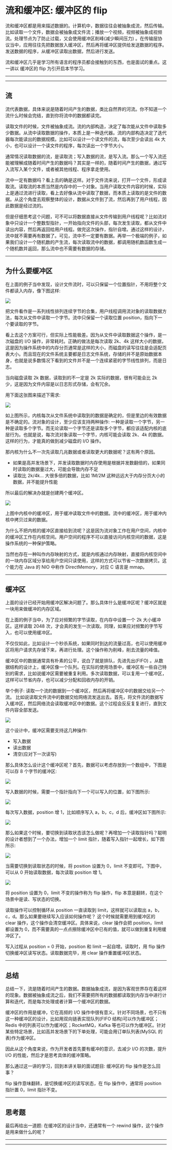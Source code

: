 # 流和缓冲区: 缓冲区的 flip

流和缓冲区都是用来描述数据的。计算机中，数据往往会被抽象成流，然后传输。比如读取一个文件，数据会被抽象成文件流；播放一个视频，视频被抽象成视频流。处理节点为了防止过载，又会使用缓冲区削峰(减少瞬间压力)
。在传输层协议当中，应用往往先把数据放入缓冲区，然后再将缓冲区提供给发送数据的程序。发送数据的程序，从缓冲区读取出数据，然后进行发送。

流和缓冲区几乎是学习所有语言的程序员都会接触到的东西，也是面试的重点。这一讲以 缓冲区的 flip 为引开启本节学习。

---
---

## 流

流代表数据，具体来说是随着时间产生的数据，类比自然界的河流。你不知道一个流什么时候会完结，直到你将流中的数据都读完。

读取文件的时候，文件被抽象成流。流的内部构造，决定了每次能从文件中读取多少数据。从流中读取数据的操作，本质上是一种迭代器。流的内部构造决定了迭代器每次能读出的数据规模。比如可以设计一个读文件的流，每次至少会读出 4k
大小，也可以设计一个读文件的程序，每次读出一个字节大小。

通常情况读取数据的流，是读取流；写入数据的流，是写入流。那么一个写入流还能被理解成随着时间产生的数据吗？其实是一样的，随着时间产生的数据，通过写入流写入某个文件，或者被其他线程、程序拿走使用。

流中一定有数据吗？看上去的确是这样。对于文件流来说，打开一个文件，形成读取流。读取流的本质当然是内存中的一个对象。当用户读取文件内容的时候，实际上是通过流进行读取，看上去好像从流中读取了数据，而本质上读取的是文件的数据。从这个角度去观察整体的设计，数据从文件到了流，然后再到了用户线程，因此数据是经过流的。

但是仔细思考这个问题，可不可以将数据直接从文件传输到用户线程呢？比如流对象中只设计一个整数型指针，一开始指向文件的头部，每次发生读取，都从文件中读出内容，然后再返回给用户线程。做完这次操作，指针自增。通过这样的设计，流中就不需要再有数据了。可见，流中不一定要有数据。再举一个极端的例子，如果我们设计一个随机数的产生流，每次读取流中的数据，都调用随机数函数生成一个随机数并返回，那么流中也不需要有数据的存储。

---

## 为什么要缓冲区

在上面的例子当中发现，设计文件流时，可以只保留一个位置指针，不用将整个文件都读入内存，像下图这样:

![](../../images/module_3/11_1.png)

把文件看作是一系列线性排列连续字节的合集，用户线程调用流对象的读取数据方法，每次从文件中读取一个字节。流中只保留一个读取位置 position，指向下一个要读取的字节。

看上去这个方案可行，但实际上性能极差。因为从文件中读取数据这个操作，是一次磁盘的 I/O 操作，非常耗时。正确的做法是每次读取 2k、4k
这样大小的数据，这是因为操作系统中的内存分页通常是这样的大小，而磁盘的读写往往是会适配页表大小。而且现在的文件系统主要都是日志文件系统，存储的并不是原始数据本身，也就是说多数情况下看到的文件并不是一个连续紧密的字节线性排列，而是日志。

当向磁盘读取 2k 数据，读取到的不一定是 2k 实际的数据，很有可能会比 2k 少，这是因为文件内容是以日志形式存储，会有冗余。

用下面这张图来描述下需求:

![](../../images/module_3/11_2.png)

如上图所示，内核每次从文件系统中读取到的数据是确定的，但是里边的有效数据是不确定的。流对象的设计，至少应该支持两种操作:
一种是读取一个字节，另一种是读取多个字节。而无论读取一个字节还是读取多个字节，都应该适配内核的底层行为。也就是说，每次流对象读取一个字节，内核可能会读取 2k、4k 的数据。这样的行为，才能真的做到减少磁盘的 I/O 操作。

那内核为什么不一次先读取几兆数据或者读取更大的数据呢？这有两个原因。

* 如果是高并发场景下，并发读取数据时内存使用是根据并发数翻倍的，如果同时读取的数据量过大，可能会导致内存不足
* 读取比 2k/4k... 大很多倍的数据，比如 1M/2M 这种远远大于内存分页大小的数据，并不能提升性能

所以最后的解决办就是创建两个缓冲区。

![](../../images/module_3/11_3.png)

上图中内核中的缓冲区，用于缓冲读取文件中的数据。流中的缓冲区，用于缓冲内核中拷贝过来的数据。

为什么不把内核的缓冲区直接给到流呢？这是因为流对象工作在用户空间，内核中的缓冲区工作在内核空间。用户空间的程序不可以直接访问内核空间的数据，这是操作系统的一种保护策略。

当然也存在一种叫作内存映射的方式，就是内核通过内存映射，直接将内核空间中的一块内存区域分享给用户空间只读使用，这样的方式可以节省一次数据拷贝。这个能力在 Java 的 NIO 中称作 DirectMemory，对应 C 语言是 mmap。

---

## 缓冲区

上面的设计已经开始用缓冲区解决问题了。那么具体什么是缓冲区呢？缓冲区就是一块用来做缓冲的内存区域。

在上面的例子当中，为了应对频繁的字节读取，在内存中设置一个 2k 大小缓冲区。这样读取 2048 次，才会真的发生一次读取。同理，如果应对频繁的字节写入，也可以使用缓冲区。

不仅仅如此，比如设计一个秒杀系统，如果同时到达的流量过高，也可以使用缓冲区将用户请求先存储下来，再进行处理。这个操作称为削峰，削去流量的峰值。

缓冲区中的数据通常具有朴素的公平，说白了就是排队，先进先出(FIFO)
。从数据结构的设计上，缓冲区像一个队列。在实际的使用场景中，缓冲区有一些自己特别的需求，比如说缓冲区需要被重复利用。多次读取数据，可以复用一个缓冲区，这样可以节省内存，也可以减少分配和回收内存的开销。

举个例子: 读取一个流的数据到一个缓冲区，然后再将缓冲区中的数据交给另一个流。 比如说读取文件流中的数据交给网络流发送出去。首先，将文件流的数据写入缓冲区，然后网络流会读取缓冲区中的数据。这个过程会反反复复进行，直到文件内容全部发送。

![](../../images/module_3/11_4.png)

这个设计中，缓冲区需要支持这几种操作:

* 写入数据
* 读出数据
* 清空(应对下一次读写)

那么具体怎么设计这个缓冲区呢？首先，数据可以考虑存放到一个数组中，下图是可以存 8 个字节的缓冲区:

![](../../images/module_3/11_5.png)

写入数据的时候，需要一个指针指向下一个可以写入的位置，如下图所示:

![](../../images/module_3/11_6.png)

每次写入数据，position 增 1，比如顺序写入 a，b，c，d 后，缓冲区如下图所示:

![](../../images/module_3/11_7.png)

那么如果这个时候，要切换到读取状态该怎么做呢？再增加一个读取指针吗？聪明的设计者想到了一个办法，增加一个 limit 指针，随着写入指针一起增长，如下图所示:

![](../../images/module_3/11_8.png)

当需要切换到读取状态的时候，将 position 设置为 0，limit 不变即可。下图中，可以从 0 开始读取数据，每次读取 position 增 1。

![](../../images/module_3/11_9.png)

将 position 设置为 0，limit 不变的操作称为 flip 操作，flip 本意是翻转，在这个场景中是读、写状态的切换。

读取操作可以控制循环从 position 一直读取到 limit，这样就可以读取出 a，b，c，d。那么如果要继续写入应该如何操作呢？ 这个时候就需要用到缓冲区的 clear 操作，这个操作会清空缓冲区。具体来说，clear 操作会把
position，limit 都设置为 0，而不需要真的一点点擦除缓冲区中已有的值，就可以做到重复利用缓冲区了。

写入过程从 position = 0 开始，position 和 limit 一起自增。读取时，用 flip 操作切换缓冲区读写状态。读取数据完毕，用 clear 操作重置缓冲区状态。

---

## 总结

总结一下，流是随着时间产生的数据。数据抽象成流，是因为客观世界存在着这样的现象。数据被抽象成流之后，我们不需要把所有的数据都读取到内存当中进行计算和迭代，而是每次处理或者计算一个缓冲区的数据。

缓冲区的作用是缓冲，它在高频的 I/O 操作中很有意义。针对不同场景，也不只有这一种缓冲区的设计，比如用双向链表实现队列(FIFO 结构)可以作为缓冲区；Redis 中的列表可以作为缓冲区；RocketMQ，Kafka
等也可以作为缓冲区。针对某些特定场景，比如高并发场景下的下单处理，可能会用订单队列表(MySQL 的表)作为缓冲区。

因此从这个角度来说，作为开发者首先要有缓冲的意识，去减少 I/O 的次数，提升 I/O 的性能，然后才是思考具体的缓冲策略。

那么通过这一讲的学习，回到本讲关联的面试题目: 缓冲区的 flip 操作是怎么回事？

flip 操作意味翻转，是切换缓冲区的读写状态，在 flip 操作中，通常将 position 指针置 0，limit 指针不变。

---

## 思考题

最后再给出一道题: 在缓冲区的设计当中，还通常有一个 rewind 操作，这个操作是用来做什么的呢？

---
---

